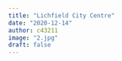 ```yaml
---
title: "Lichfield City Centre"
date: "2020-12-14"
author: c43211
image: "2.jpg"
draft: false
---
```


